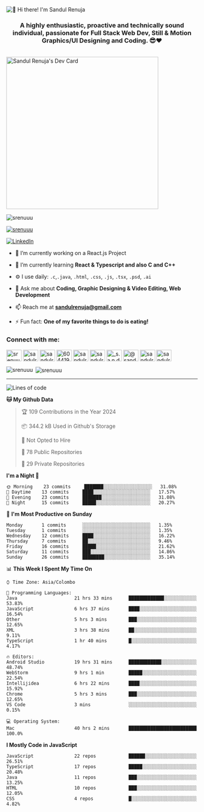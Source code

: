 <img src="https://user-images.githubusercontent.com/49369577/97047278-562d0200-1596-11eb-8a4f-656b2acf2b6a.gif" alt="👋 Hi there! I'm Sandul Renuja" title="👋 Hi there! I'm Sandul Renuja"/>
<h3 align="center">A highly enthusiastic, proactive and technically sound individual, passionate for Full Stack Web Dev, Still & Motion Graphics/UI Designing and Coding. 😎❤</h3>
<br>
<a href="https://app.daily.dev/sandulr"><img src="https://api.daily.dev/devcards/0ac820e4d7bf4fb8a52823b51c67f13e.png?r=0uy" width="400" alt="Sandul Renuja's Dev Card"/></a>
<br>
<p align="left"> <img src="https://komarev.com/ghpvc/?username=srenuuu&label=Profile%20views&color=43cc11&style=flat" alt="srenuuu" /> </p>

<p align="left"> <a href="https://github.com/ryo-ma/github-profile-trophy"><img src="https://github-profile-trophy.vercel.app/?username=srenuuu&title=Commit,PullRequest,Repository" alt="srenuuu" /></a> </p>

<p align="left">
   <a href="https://linkedin.com/in/sandulr/" target="_blank">
      <img src="https://img.shields.io/badge/-Sandul Renuja-blue?style=for-the-badge&logo=Linkedin" alt="LinkedIn">
   </a>
</p>

- 🔭 I’m currently working on a React.js Project
- 🌱 I’m currently learning **React & Typescript and also C and C++**
- ⚙️ I use daily: `.c`,`.java`, `.html`, `.css`, `.js`, `.tsx`, `.psd`, `.ai`
- 💬 Ask me about **Coding, Graphic Designing & Video Editing, Web Development**
- 📫 Reach me at **sandulrenuja@gmail.com**

- ⚡ Fun fact: **One of my favorite things to do is eating!**

<h3 align="left">Connect with me:</h3>
<p align="left">
<a href="https://dev.to/srenuuu" target="blank"><img align="center" src="https://cdn.jsdelivr.net/npm/simple-icons@3.0.1/icons/dev-dot-to.svg" alt="srenuuu" height="30" width="40" /></a>
<a href="https://twitter.com/sandulr" target="blank"><img align="center" src="https://cdn.jsdelivr.net/npm/simple-icons@3.0.1/icons/twitter.svg" alt="sandulr" height="30" width="40" /></a>
<a href="https://linkedin.com/in/sandulr" target="blank"><img align="center" src="https://cdn.jsdelivr.net/npm/simple-icons@3.0.1/icons/linkedin.svg" alt="sandulr" height="30" width="40" /></a>
<a href="https://stackoverflow.com/users/6044198" target="blank"><img align="center" src="https://cdn.jsdelivr.net/npm/simple-icons@3.0.1/icons/stackoverflow.svg" alt="6044198" height="30" width="40" /></a>
<a href="https://kaggle.com/sandulrenuja" target="blank"><img align="center" src="https://cdn.jsdelivr.net/npm/simple-icons@3.0.1/icons/kaggle.svg" alt="sandulrenuja" height="30" width="40" /></a>
<a href="https://fb.com/sandulrenuja" target="blank"><img align="center" src="https://cdn.jsdelivr.net/npm/simple-icons@3.0.1/icons/facebook.svg" alt="sandulrenuja" height="30" width="40" /></a>
<a href="https://instagram.com/_s.a.n.d.u.l_" target="blank"><img align="center" src="https://cdn.jsdelivr.net/npm/simple-icons@3.0.1/icons/instagram.svg" alt="_s.a.n.d.u.l_" height="30" width="40" /></a>
<a href="https://medium.com/@sandulrenuja" target="blank"><img align="center" src="https://cdn.jsdelivr.net/npm/simple-icons@3.0.1/icons/medium.svg" alt="@sandulrenuja" height="30" width="40" /></a>
<a href="https://www.codechef.com/users/sandulr" target="blank"><img align="center" src="https://cdn.jsdelivr.net/npm/simple-icons@3.1.0/icons/codechef.svg" alt="sandulr" height="30" width="40" /></a>
<a href="https://www.hackerrank.com/sandulrenuja" target="blank"><img align="center" src="https://cdn.jsdelivr.net/npm/simple-icons@3.0.1/icons/hackerrank.svg" alt="sandulrenuja" height="30" width="40" /></a>
</p>


<p><img align="left" src="https://github-readme-stats.vercel.app/api/top-langs?username=srenuuu&show_icons=true&locale=en&layout=compact" alt="srenuuu" /></p>

<p>&nbsp;<img align="center" src="https://github-readme-stats.vercel.app/api?username=srenuuu&show_icons=true&locale=en" alt="srenuuu" /></p>

<hr>

<!--START_SECTION:waka-->
![Lines of code](https://img.shields.io/badge/From%20Hello%20World%20I%27ve%20Written-0%20lines%20of%20code-blue)

**🐱 My Github Data** 

> 🏆 109 Contributions in the Year 2024
 > 
> 📦 344.2 kB Used in Github's Storage 
 > 
> 🚫 Not Opted to Hire
 > 
> 📜 78 Public Repositories
 > 
> 🔑 29 Private Repositories 

**I'm a Night 🦉** 

```text
🌞 Morning    23 commits     ███████░░░░░░░░░░░░░░░░░░   31.08% 
🌆 Daytime    13 commits     ████░░░░░░░░░░░░░░░░░░░░░   17.57% 
🌃 Evening    23 commits     ███████░░░░░░░░░░░░░░░░░░   31.08% 
🌙 Night      15 commits     █████░░░░░░░░░░░░░░░░░░░░   20.27%

```
📅 **I'm Most Productive on Sunday** 

```text
Monday       1 commits      ░░░░░░░░░░░░░░░░░░░░░░░░░   1.35% 
Tuesday      1 commits      ░░░░░░░░░░░░░░░░░░░░░░░░░   1.35% 
Wednesday    12 commits     ████░░░░░░░░░░░░░░░░░░░░░   16.22% 
Thursday     7 commits      ██░░░░░░░░░░░░░░░░░░░░░░░   9.46% 
Friday       16 commits     █████░░░░░░░░░░░░░░░░░░░░   21.62% 
Saturday     11 commits     ███░░░░░░░░░░░░░░░░░░░░░░   14.86% 
Sunday       26 commits     ████████░░░░░░░░░░░░░░░░░   35.14%

```


📊 **This Week I Spent My Time On** 

```text
⌚︎ Time Zone: Asia/Colombo

💬 Programming Languages: 
Java                     21 hrs 33 mins      █████████████░░░░░░░░░░░░   53.83% 
JavaScript               6 hrs 37 mins       ████░░░░░░░░░░░░░░░░░░░░░   16.54% 
Other                    5 hrs 3 mins        ███░░░░░░░░░░░░░░░░░░░░░░   12.65% 
XML                      3 hrs 38 mins       ██░░░░░░░░░░░░░░░░░░░░░░░   9.11% 
TypeScript               1 hr 40 mins        █░░░░░░░░░░░░░░░░░░░░░░░░   4.17%

🔥 Editors: 
Android Studio           19 hrs 31 mins      ████████████░░░░░░░░░░░░░   48.74% 
WebStorm                 9 hrs 1 min         █████░░░░░░░░░░░░░░░░░░░░   22.54% 
Intellijidea             6 hrs 22 mins       ████░░░░░░░░░░░░░░░░░░░░░   15.92% 
Chrome                   5 hrs 3 mins        ███░░░░░░░░░░░░░░░░░░░░░░   12.65% 
VS Code                  3 mins              ░░░░░░░░░░░░░░░░░░░░░░░░░   0.15%

💻 Operating System: 
Mac                      40 hrs 2 mins       █████████████████████████   100.0%

```

**I Mostly Code in JavaScript** 

```text
JavaScript               22 repos            ██████░░░░░░░░░░░░░░░░░░░   26.51% 
TypeScript               17 repos            █████░░░░░░░░░░░░░░░░░░░░   20.48% 
Java                     11 repos            ███░░░░░░░░░░░░░░░░░░░░░░   13.25% 
HTML                     10 repos            ███░░░░░░░░░░░░░░░░░░░░░░   12.05% 
CSS                      4 repos             █░░░░░░░░░░░░░░░░░░░░░░░░   4.82%

```



<!--END_SECTION:waka-->
